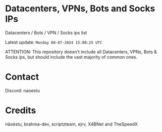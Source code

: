 # Datacenters, VPNs, Bots and Socks IPs
 
Datacenters / Bots / VPN / Socks ips list

Latest update: `Monday 08-07-2024 15:00:25 UTC` 

ATTENTION: This repository doesn't include all Datacenters, VPNs, Bots & Socks ips, 
but should include the vast majority of common ones.

# Contact
Discord: naoestu

# Credits
nãoéstu, brahma-dev, scriptzteam, ejrv, X4BNet and TheSpeedX
